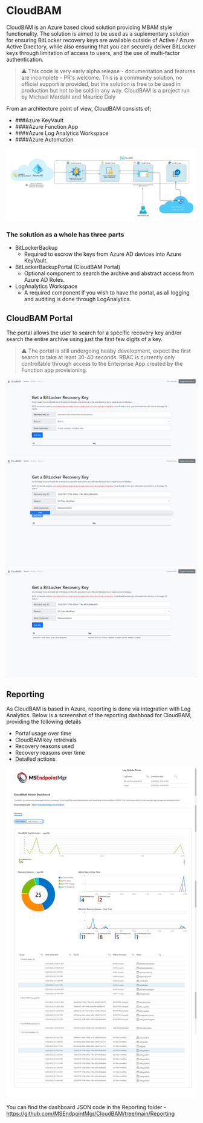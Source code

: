 # CloudBAM
CloudBAM is an Azure based cloud solution providing MBAM style functionality. The solution is aimed to be used as a suplementary solution for ensuring BitLocker recovery keys are available outside of Active / Azure Active Directory, while also ensuring that you can securely deliver BitLocker keys through limitation of access to users, and the use of multi-factor authentication.

> :warning: This code is very early alpha release - documentation and features are incomplete - PR's welcome.
> This is a community solution, no official support is provided, but the solution is free to be used in production but not to be sold in any way.
> CloudBAM is a project run by Michael Mardahl and Maurice Daly

From an architecture point of view, CloudBAM consists of;

- ###Azure KeyVault
- ####Azure Function App
- ####Azure Log Analytics Workspace
- ####Azure Automation

![architecture overview](https://github.com/MSEndpointMgr/CloudBAM/blob/main/Screenshots/CloudBAMArchitecture.jpg)

### The solution as a whole has three parts

 - BitLockerBackup
   - Required to escrow the keys from Azure AD devices into Azure KeyVault.
 - BitLockerBackupPortal (CloudBAM Portal)
   - Optional component to search the archive and abstract access from Azure AD Roles.
 - LogAnalytics Workspace
   - A required component if you wish to have the portal, as all logging and auditing is done through LogAnalytics.

## CloudBAM Portal ##

The portal allows the user to search for a specific recovery key and/or search the entire archive using just the first few digits of a key.
> :warning: The portal is still undergoing heaby development, expect the first search to take at least 30-40 seconds.
> RBAC is currently only controllable through access to the Enterprise App created by the Function app provisioning.

![Recovery Key search in the portal](https://github.com/MSEndpointMgr/CloudBAM/blob/main/Screenshots/CloudBAM.jpg)
![Recovery Key search in the portal](https://github.com/MSEndpointMgr/CloudBAM/blob/main/Screenshots/CloudBAM2.jpg)
![Recovery Key search in the portal](https://github.com/MSEndpointMgr/CloudBAM/blob/main/Screenshots/CloudBAM3.jpg)

## Reporting ## 
As CloudBAM is based in Azure, reporting is done via integration with Log Analytics. Below is a screenshot of the reporting dashboad for CloudBAM, providing the following details

- Portal usage over time
- CloudBAM key retreivals 
- Recovery reasons used
- Recovery reasons over time
- Detailed actions

![alt text](https://github.com/MSEndpointMgr/CloudBAM/blob/main/Screenshots/Screenshot.jpg)

You can find the dashboard JSON code in the Reporting folder - https://github.com/MSEndpointMgr/CloudBAM/tree/main/Reporting

